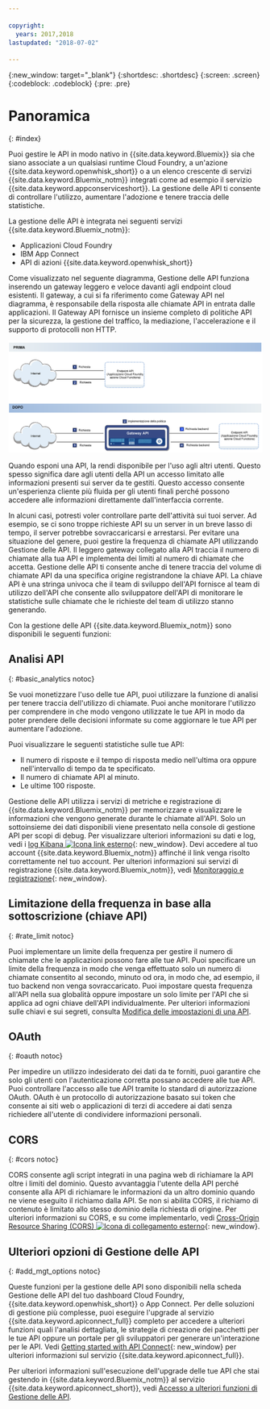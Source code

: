 ```yaml
---

copyright:
  years: 2017,2018
lastupdated: "2018-07-02"

---
```



{:new_window: target="_blank"}
{:shortdesc: .shortdesc}
{:screen: .screen}
{:codeblock: .codeblock}
{:pre: .pre}

# Panoramica
{: #index}

Puoi gestire le API in modo nativo in {{site.data.keyword.Bluemix}} sia che siano associate a un qualsiasi runtime Cloud Foundry, a un'azione {{site.data.keyword.openwhisk_short}} o a un elenco crescente di servizi {{site.data.keyword.Bluemix_notm}} integrati come ad esempio il servizio {{site.data.keyword.appconserviceshort}}. La gestione delle API ti consente di controllare l'utilizzo, aumentare l'adozione e tenere traccia delle statistiche.

La gestione delle API è integrata nei seguenti servizi {{site.data.keyword.Bluemix_notm}}:
* Applicazioni Cloud Foundry
* IBM App Connect
* API di azioni {{site.data.keyword.openwhisk_short}}

Come visualizzato nel seguente diagramma, Gestione delle API funziona inserendo un gateway leggero e veloce davanti agli endpoint cloud esistenti. Il gateway, a cui si fa riferimento come Gateway API nel diagramma, è responsabile della risposta alle chiamate API in entrata dalle applicazioni. Il Gateway API fornisce un insieme completo di politiche API per la sicurezza, la gestione del traffico, la mediazione, l'accelerazione e il supporto di protocolli non HTTP.

![Flusso di gestione API.](images/bluemix-native-apim-flow.png "Flusso di gestione API.")

Quando esponi una API, la rendi disponibile per l'uso agli altri utenti. Questo spesso significa dare agli utenti della API un accesso limitato alle informazioni presenti sui server da te gestiti. Questo accesso consente un'esperienza cliente più fluida per gli utenti finali perché possono accedere alle informazioni direttamente dall'interfaccia corrente.

In alcuni casi, potresti voler controllare parte dell'attività sui tuoi server. Ad esempio, se ci sono troppe richieste API su un server in un breve lasso di tempo, il server potrebbe sovraccaricarsi e arrestarsi. Per evitare una situazione del genere, puoi gestire la frequenza di chiamate API utilizzando Gestione delle API. Il leggero gateway collegato alla API traccia il numero di chiamate alla tua API e implementa dei limiti al numero di chiamate che accetta. Gestione delle API ti consente anche di tenere traccia del volume di chiamate API da una specifica origine registrandone la chiave API. La chiave API è una stringa univoca che il team di sviluppo dell'API fornisce al team di utilizzo dell'API che consente allo sviluppatore dell'API di monitorare le statistiche sulle chiamate che le richieste del team di utilizzo stanno generando.  

Con la gestione delle API {{site.data.keyword.Bluemix_notm}} sono disponibili le seguenti funzioni:
## Analisi API
{: #basic_analytics notoc}

Se vuoi monetizzare l'uso delle tue API, puoi utilizzare la funzione di analisi per tenere traccia dell'utilizzo di chiamate. Puoi anche monitorare l'utilizzo per comprendere in che modo vengono utilizzate le tue API in modo da poter prendere delle decisioni informate su come aggiornare le tue API per aumentare l'adozione.

Puoi visualizzare le seguenti statistiche sulle tue API:
* Il numero di risposte e il tempo di risposta medio nell'ultima ora oppure nell'intervallo di tempo da te specificato.
* Il numero di chiamate API al minuto.
* Le ultime 100 risposte.

Gestione delle API utilizza i servizi di metriche e registrazione di {{site.data.keyword.Bluemix_notm}} per memorizzare e visualizzare le informazioni che vengono generate durante le chiamate all'API. Solo un sottoinsieme dei dati disponibili viene presentato nella console di gestione API per scopi di debug. Per visualizzare ulteriori informazioni su dati e log, vedi i [log Kibana ![Icona link esterno](../icons/launch-glyph.svg "Icona link esterno")](https://logging.ng.bluemix.net/app/#/kibana5){: new_window}. Devi accedere al tuo account {{site.data.keyword.Bluemix_notm}} affinché il link venga risolto correttamente nel tuo account. Per ulteriori informazioni sui servizi di registrazione {{site.data.keyword.Bluemix_notm}}, vedi [Monitoraggio e registrazione](../cli/monitoring_logging.html#monitoring_logging){: new_window}.

## Limitazione della frequenza in base alla sottoscrizione (chiave API)
{: #rate_limit notoc}

Puoi implementare un limite della frequenza per gestire il numero di chiamate che le applicazioni possono fare alle tue API. Puoi specificare un limite della frequenza in modo che venga effettuato solo un numero di chiamate consentito al secondo, minuto od ora, in modo che, ad esempio, il tuo backend non venga sovraccaricato. Puoi impostare questa frequenza all'API nella sua globalità oppure impostare un solo limite per l'API che si applica ad ogni chiave dell'API individualmente. Per ulteriori informazioni sulle chiavi e sui segreti, consulta [Modifica delle impostazioni di una API](manage_apis.html#settings_apis).

## OAuth
{: #oauth notoc}

Per impedire un utilizzo indesiderato dei dati da te forniti, puoi garantire che solo gli utenti con l'autenticazione corretta possano accedere alle tue API. Puoi controllare l'accesso alle tue API tramite lo standard di autorizzazione OAuth. OAuth è un protocollo di autorizzazione basato sui token che consente ai siti web o applicazioni di terzi di accedere ai dati senza richiedere all'utente di condividere informazioni personali.

## CORS
{: #cors notoc}

CORS consente agli script integrati in una pagina web di richiamare la API oltre i limiti del dominio. Questo avvantaggia l'utente della API perché consente alla API di richiamare le informazioni da un altro dominio quando ne viene eseguito il richiamo dalla API. Se non si abilita CORS, il richiamo di contenuto è limitato allo stesso dominio della richiesta di origine. Per ulteriori informazioni su CORS, e su come implementarlo, vedi [Cross-Origin Resource Sharing (CORS) ![Icona di collegamento esterno](../icons/launch-glyph.svg "Icona di collegamento esterno")](https://developer.mozilla.org/en-US/docs/Web/HTTP/CORS){: new_window}.

## Ulteriori opzioni di Gestione delle API
{: #add_mgt_options notoc}

Queste funzioni per la gestione delle API sono disponibili nella scheda Gestione delle API del tuo dashboard Cloud Foundry, {{site.data.keyword.openwhisk_short}} o App Connect. Per delle soluzioni di gestione più complesse, puoi eseguire l'upgrade al servizio {{site.data.keyword.apiconnect_full}} completo per accedere a ulteriori funzioni quali l'analisi dettagliata, le strategie di creazione dei pacchetti per le tue API oppure un portale per gli sviluppatori per generare un'interazione per le API. Vedi [Getting started with API Connect](https://console.ng.bluemix.net/docs/services/apiconnect/index.html){: new_window} per ulteriori informazioni sul servizio {{site.data.keyword.apiconnect_full}}.

Per ulteriori informazioni sull'esecuzione dell'upgrade delle tue API che stai gestendo in {{site.data.keyword.Bluemix_notm}} al servizio {{site.data.keyword.apiconnect_short}}, vedi [Accesso a ulteriori funzioni di Gestione delle API](upgrade.html).
